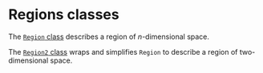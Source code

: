# Regions classes

The [`Region` class](./region.md) describes a region of _n_-dimensional space.

The [`Region2` class](./region2.md) wraps and simplifies `Region` to describe a region of two-dimensional space.

